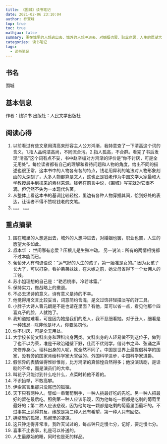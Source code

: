 ```yaml
---
title: 《围城》读书笔记
date: 2021-02-06 23:10:04
author: 乔亚峰
top: true
toc: true
mathjax: false
summary: 围在城里的人想逃出去，城外的人想冲进去，对婚姻也罢，职业也罢，人生的愿望大多如此。
categories: 读书笔记
tags:
  - 读书笔记
---
```


##  书名  
围城

## 基本信息
作者：钱钟书
出版社：人民文学出版社

## 阅读心得 
 1. 以前看过有些文章用清高来形容主人公方鸿渐，我特意查了一下清高这个词的含义，1.指人品纯洁高尚，不同流合污。2.指人孤高，不合群。看完了书后发现“清高”这个词有点不妥，书中赵辛楣对方鸿渐的评价是“你不讨厌，可是全无用处”。每位读者都有自己的理解和看待问题和人物的角度，给出不同的描述也很正常，这本书中的人物各有各的特点，钱老用犀利的笔法对人物形象刻画的太深刻了，大多人物都算是文人，这也正是钱老作为中国文学大家最和大学教授最手到擒来的素材来源。钱老在前言中说，《围城》写完就对它很不满。但仍然不失为一本现代名著。
2.  从整体上看这本书的基调比较轻松，里边有各种人物穿插其间，恰到好处的表达，让读者不得不赞叹钱老的文笔。
3. 。。。 。。。

## 重点摘录 
 1. 围在城里的人想逃出去，城外的人想冲进去，对婚姻也罢，职业也罢，人生的愿望大多如此。
 2. 叔本华 ：  世间哪有恋爱？压根儿是生殖冲动。            另一说法：所有的两情相悦都不过本能而已。
3. 葡萄牙人有句谚语说：“运气好的人生的孩子，第一胎准是女的。” 因为女孩子长大了，可以打杂，看护弟弟妹妹，在未嫁之前，她父母省得下一个女佣人的工钱。
4. 苏小姐理想的自己是：“艳若桃李，冷若冰霜。”
5. 保持实力，做战略上的撤退。
6. 不必去求诗的意义，诗有意义是诗的不幸。
7. 他觉得用文言比较妥当，词意简约含混，是文过饰非轻描淡写的好工具。
8. 小胖子大诗人曹元朗是不是也请在里面？有他，菜可以省一点，看见他那个四喜丸子的脸，人就饱了。
9. 我知道她难看，可是因为她是我们的恩人，我不忍细看她。对于丑人，细看是一种残忍--除非他是坏人，你要惩罚他。
10. 你不讨厌，可是全无用处。
11. 大学校长份文科出身和理科出身两类。文科出身的人轻易做不到这位子，做到了也不以为荣，准是干政治碰壁下野，仕而不优则学，借诗书之泽、弦诵之声来修养身心。理科出身的人呢，就全然不同了。中国是世界上最提倡科学的国家，没有旁的国家肯给科学家大官做的。外国科学进步，中国科学家进爵。
12. 假惊异的表情做得惟妙惟肖，比方鸿渐的真惊惶自然得多；他没演话剧，是话剧的不幸，而是演员们的大幸。
13. 叫花子只能讨到什么吃什么，点菜时轮他不着的。
14. 不识抬举，不敢高攀。
15. 伊索寓言里那只没尾巴的狐狸。    
16. 天下只有两种人。譬如一串葡萄到手，一种人挑最好吃的先吃。另一种人把最好的留在最后吃。照例第一种人应该乐观，因为他每吃一颗都是吃剩的葡萄里最好的；第二种人应该悲观，因为他每吃一颗都是吃剩的葡萄里面最坏的。不过事实上适得其反，缘故是第二种人还有希望，第一种人只有回忆。
17. 拥挤里的孤寂，热闹里的凄凉。
18. 这只钟走得非常准，我昨天试过的，每点钟只走慢七分，记好，要走慢七分。
19. 喜事不比丧事，礼是可以补送的。
20. 人生最原始的睡，同时也是死的样品。